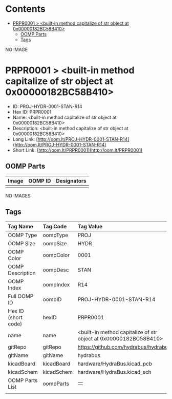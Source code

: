 



Contents
========

* [PRPR0001 > <built-in method capitalize of str object at 0x00000182BC58B410>](#prpr0001--built-in-method-capitalize-of-str-object-at-0x00000182bc58b410)
	* [OOMP Parts](#oomp-parts)
	* [Tags](#tags)
  
NO IMAGE  
# PRPR0001 > <built-in method capitalize of str object at 0x00000182BC58B410>

- ID: PROJ-HYDR-0001-STAN-R14
- Hex ID: PRPR0001
- Name: <built-in method capitalize of str object at 0x00000182BC58B410>
- Description: <built-in method capitalize of str object at 0x00000182BC58B410>
- Long Link: [http://oom.lt/PROJ-HYDR-0001-STAN-R14](http://oom.lt/PROJ-HYDR-0001-STAN-R14)
- Short Link: [http://oom.lt/PRPR0001](http://oom.lt/PRPR0001)

## OOMP Parts
  

|Image|OOMP ID|Designators|
| :--- | :--- | :--- |
||||
  
NO IMAGES  
## Tags
  

|Tag Name|Tag Code|Tag Value|
| :--- | :--- | :--- |
|OOMP Type|oompType|PROJ|
|OOMP Size|oompSize|HYDR|
|OOMP Color|oompColor|0001|
|OOMP Description|oompDesc|STAN|
|OOMP Index|oompIndex|R14|
|Full OOMP ID|oompID|PROJ-HYDR-0001-STAN-R14|
|Hex ID (short code)|hexID|PRPR0001|
|name|name|<built-in method capitalize of str object at 0x00000182BC58B410>|
|gitRepo|gitRepo|https://github.com/hydrabus/hydrabus|
|gitName|gitName|hydrabus|
|kicadBoard|kicadBoard|hardware/HydraBus.kicad_pcb|
|kicadSchem|kicadSchem|hardware/HydraBus.kicad_sch|
|OOMP Parts List|oompParts|<table><tr><td></td></tr></table>|
||||
